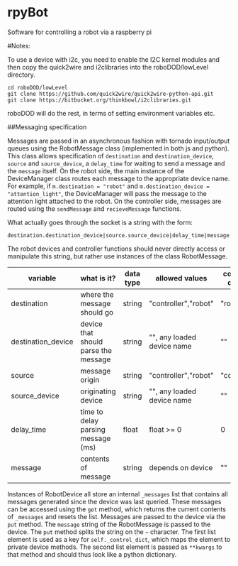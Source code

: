 rpyBot
=======

Software for controlling a robot via a raspberry pi


#Notes:

To use a device with i2c, you need to enable the I2C kernel modules and
then copy the quick2wire and i2clibraries into the roboDOD/lowLevel 
directory.  

    cd roboDOD/lowLevel
    git clone https://github.com/quick2wire/quick2wire-python-api.git
    git clone https://bitbucket.org/thinkbowl/i2clibraries.git

roboDOD will do the rest, in terms of setting environment variables etc.

##Messaging specification

Messages are passed in an asynchronous fashion with tornado input/output 
queues using the RobotMessage class (implemented in both js and python). This
class allows specification of `destination` and `destination_device`,
`source` and `source_device`, a `delay_time` for waiting to send a
message and the `message` itself.  On the robot side, the main instance of
the DeviceManager class routes each message to the appropriate device name. 
For example, if `m.destination = "robot"` and `m.destination_device = 
"attention_light"`, the DeviceManager will pass the message to the attention
light attached to the robot.  On the controller side, messages are routed using
the `sendMessage` and `recieveMessage` functions. 

What actually goes through the socket is a string with the form:

    destination.destination_device|source.source_device|delay_time|message

The robot devices and controller functions should never directly access or
manipulate this string, but rather use instances of the class RobotMessage.

variable | what is it? | data type | allowed values | controller default | robot default 
-------- | ----------- | --------- | -------------- | ------------------ | -------------
destination | where the message should go | string | "controller","robot" | "robot" | "controller"
destination_device | device that should parse the message | string | "", any loaded device name | "" | ""
source | message origin | string | "controller","robot" | "controller" | "robot" 
source_device | originating device | string | "", any loaded device name | "" | ""
delay_time | time to delay parsing message (ms) | float | float >= 0 | 0 | 0
message | contents of message | string | depends on device | "" | "" 

Instances of RobotDevice all store an internal `_messages` list that contains all
messages generated since the device was last queried.  These messages can be 
accessed using the `get` method, which returns the current contents of `_messages`
and resets the list.  Messages are passed to the device via the `put` method.  The
`message` string of the RobotMessage is passed to the device. The `put` method 
splits the string on the `~` character.  The first list element is used as a key
for `self._control_dict`, which maps the element to private device methods.  The
second list element is passed as `**kwargs` to that method and should thus look
like a python dictionary.
